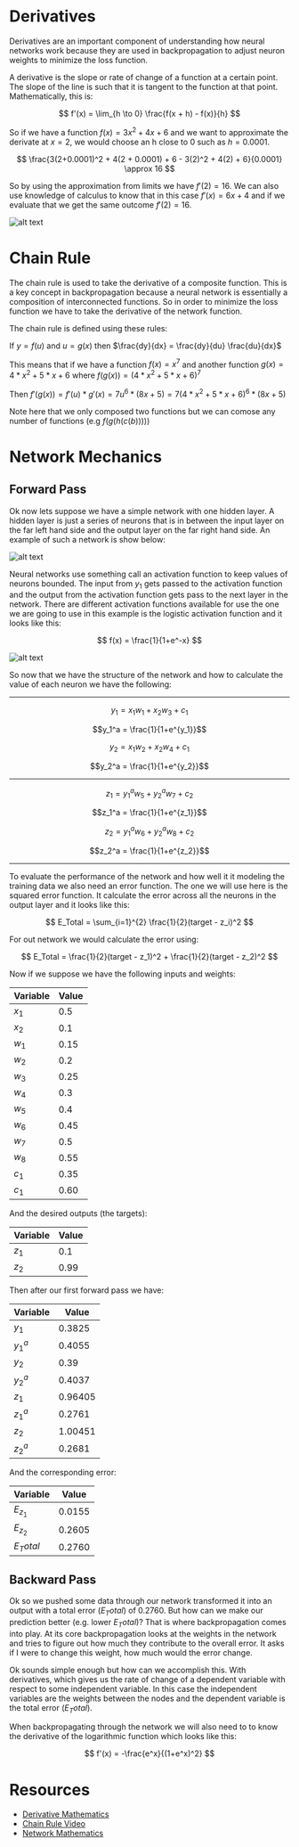 # Derivatives

Derivatives are an important component of understanding how neural networks work because they are used in backpropagation to adjust neuron weights to minimize the loss function. 

A derivative is the slope or rate of change of a function at a certain point. The slope of the line is such that it is tangent to the function at that point. Mathematically, this is:

$$
f'(x) = \lim_{h \to 0} \frac{f(x + h) - f(x)}{h}
$$

So if we have a function $f(x) = 3x^2 + 4x + 6$ and we want to approximate the derivate at $x=2$, we would choose an h close to 0 such as $h=0.0001$.

$$
\frac{3(2+0.0001)^2 + 4(2 + 0.0001) + 6 - 3(2)^2 + 4(2) + 6}{0.0001} \approx 16
$$

So by using the approximation from limits we have $f'(2) = 16$. We can also use knowledge of calculus to know that in this case $f'(x) = 6x + 4$ and if we evaluate that we get the same outcome $f'(2) = 16$. 

![alt text](/derivative/figures/derivative_plots.png)

# Chain Rule

The chain rule is used to take the derivative of a composite function. This is a key concept in backpropagation because a neural network is essentially a composition of interconnected functions. So in order to minimize the loss function we have to take the derivative of the network function. 

The chain rule is defined using these rules: 

If $y = f(u)$ and $u = g(x)$ then $\frac{dy}{dx} = \frac{dy}{du} \frac{du}{dx}$

This means that if we have a function $f(x) = x^7$ and another function $g(x) = 4*x^2 + 5*x + 6$ where $f(g(x)) = (4*x^2 + 5*x + 6)^7$

Then $f'(g(x)) = f'(u) * g'(x) = 7u^6 * (8x + 5) = 7(4*x^2 + 5*x + 6)^6 * (8x + 5)$

Note here that we only composed two functions but we can comose any number of functions (e.g $f(g(h(c(b))))$) 

# Network Mechanics

## Forward Pass

Ok now lets suppose we have a simple network with one hidden layer. A hidden layer is just a series of neurons that is in between the input layer on the far left hand side and the output layer on the far right hand side. An example of such a network is show below: 

![alt text](/derivative/figures/neural-network-example.jpg)

Neural networks use something call an activation function to keep values of neurons bounded. The input from $y_1$ gets passed to the activation function and the output from the activation function gets pass to the next layer in the network. There are different activation functions available for use the one we are going to use in this example is the logistic activation function and it looks like this: 

$$
f(x) = \frac{1}{1+e^-x}
$$

![alt text](figures/neuron-input-output.jpg)

So now that we have the structure of the network and how to calculate the value of each neuron we have the following:

---

$$y_1 = x_1 w_1 + x_2 w_3 + c_1$$

$$y_1^a = \frac{1}{1+e^{y_1}}$$

$$y_2 = x_1 w_2 + x_2 w_4 + c_1$$

$$y_2^a = \frac{1}{1+e^{y_2}}$$

---

$$z_1 = y_1^a w_5 + y_2^a w_7 + c_2$$

$$z_1^a = \frac{1}{1+e^{z_1}}$$

$$z_2 = y_1^a w_6 + y_2^a w_8 + c_2$$

$$z_2^a = \frac{1}{1+e^{z_2}}$$

---

To evaluate the performance of the network and how well it it modeling the training data we also need an error function. The one we will use here is the squared error function. It calculate the error across all the neurons in the output layer and it looks like this: 

$$
E_Total = \sum_{i=1}^{2} \frac{1}{2}(target - z_i)^2
$$

For out network we would calculate the error using:

$$
E_Total = \frac{1}{2}(target - z_1)^2 + \frac{1}{2}(target - z_2)^2
$$

Now if we suppose we have the following inputs and weights: 

| Variable   | Value  |
|------------|--------|
| $x_1$      | 0.5    |
| $x_2$      | 0.1    |
| $w_1$      | 0.15   |
| $w_2$      | 0.2    |
| $w_3$      | 0.25   |
| $w_4$      | 0.3    |
| $w_5$      | 0.4    |
| $w_6$      | 0.45   |
| $w_7$      | 0.5    |
| $w_8$      | 0.55   |
| $c_1$      | 0.35   |
| $c_1$      | 0.60   |

And the desired outputs (the targets): 

| Variable   | Value  |
|------------|--------|
| $z_1$      | 0.1    |
| $z_2$      | 0.99   |

Then after our first forward pass we have: 

| Variable   | Value  |
|------------|--------|
| $y_1$      |   0.3825  |
| $y_1^a$    |  0.4055  |
| $y_2$      |   0.39  |
| $y_2^a$    |  0.4037  |
| $z_1$      |   0.96405  |
| $z_1^a$    |  0.2761  |
| $z_2$      |   1.00451  |
| $z_2^a$    |  0.2681  |

And the corresponding error:

| Variable   | Value  |
|------------|--------|
| $E_{z_1}$      | 0.0155    |
| $E_{z_2}$      | 0.2605   |
| $E_Total$      | 0.2760   |

## Backward Pass 

Ok so we pushed some data through our network transformed it into an output with a total error ($E_Total$) of 0.2760. But how can we make our prediction better (e.g. lower $E_Total$)? That is where backpropagation comes into play. At its core backpropagation looks at the weights in the network and tries to figure out how much they contribute to the overall error. It asks if I were to change this weight, how much would the error change. 

Ok sounds simple enough but how can we accomplish this. With derivatives, which gives us the rate of change of a dependent variable with respect to some independent variable. In this case the independent variables are the weights between the nodes and the dependent variable is the total error ($E_Total$). 

When backpropagating through the network we will also need to to know the derivative of the logarithmic function which looks like this: 

$$
f'(x) = -\frac{e^x}{(1+e^x)^2}
$$



# Resources
- [Derivative Mathematics](https://www.britannica.com/science/derivative-mathematics)
- [Chain Rule Video](https://youtu.be/H-ybCx8gt-8?si=UiXqUyOsEhEY2gWE)
- [Network Mathematics](https://mattmazur.com/2015/03/17/a-step-by-step-backpropagation-example/)